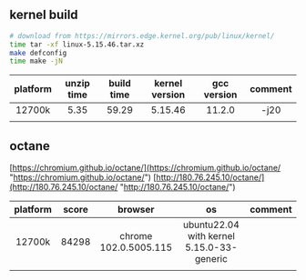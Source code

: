 ## kernel build
```bash
# download from https://mirrors.edge.kernel.org/pub/linux/kernel/
time tar -xf linux-5.15.46.tar.xz
make defconfig
time make -jN
```

|  platform |unzip time   |  build time  |  kernel version | gcc version  | comment  |
| :------------: | :------------: | :------------: | :------------: | :------------: | :------------: |
|  12700k | 5.35  | 59.29  | 5.15.46  | 11.2.0  | -j20  |
|   |   |   |   |   |   |

## octane
[https://chromium.github.io/octane/](https://chromium.github.io/octane/ "https://chromium.github.io/octane/")
[http://180.76.245.10/octane/](http://180.76.245.10/octane/ "http://180.76.245.10/octane/")

| platform  | score   | browser  | os  | comment  |
| :------------: | :------------: | :------------: | :------------: | :------------: |
| 12700k  | 84298  | chrome 102.0.5005.115  | ubuntu22.04 with kernel 5.15.0-33-generic  |   |
|   |   |   |   |   |


